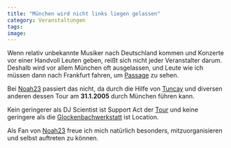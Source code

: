 ```yaml
---
title: "München wird nicht links liegen gelassen"
category: Veranstaltungen
tags: 
image: 
---
```


Wenn relativ unbekannte Musiker nach Deutschland kommen und Konzerte vor einer Handvoll Leuten geben, reißt sich nicht jeder Veranstalter darum. Deshalb wird vor allem München oft ausgelassen, und Leute wie ich müssen dann nach Frankfurt fahren, um [Passage](http://www.misantropolis.de/home.php?ID=104) zu sehen.

Bei [Noah23](http://www.2ndrec.com) passiert das nicht, da durch die Hilfe von [Tuncay](http://www.triptownmusic.com/) und diversen anderen dessen Tour am **31.1.2005** durch München führen kann.

Kein geringerer als DJ Scientist ist Support Act der [Tour](http://www.pape-konzertbuero.de/) und keine geringere als die [Glockenbachwerkstatt](http://www.glockenbachwerkstatt.de/) ist Location.

Als Fan von [Noah23](http://www.plaguelanguage.com/) freue ich mich natürlich besonders, mitzuorganisieren und selbst auftreten zu können.

